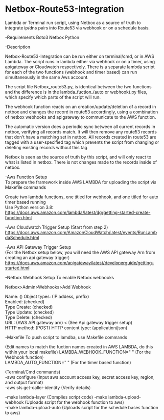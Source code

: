# Netbox-Route53-Integration

Lambda or Terminal run script, using Netbox as a source of truth to integrate ip/dns pairs into Route53 via webhook or on a schedule basis.

-Requirements
Boto3
Netbox
Python

-Description

Netbox-Route53-Integration can be run either on terminal/cmd, or in AWS Lambda.
The script runs in lambda either via webhook or on a timer, using apigateway or
Cloudwatch respectively. There is a separate lambda script for each of the two
functions (webhook and timer based) can run simultaneously in the same Aws
account.

The script file Netbox_route53.py, is identical between the two functions
and the difference is in the lambda_fuction_(auto or webhook).py files, which
specify which parts of the script will run.

The webhook function reacts on an creation/update/deletion of a record in netbox
and changes the record in route53 accordingly, using a combination of netbox
webhooks and apigateway to communicate to the AWS function.

The automatic version does a periodic sync between all current records in netbox,
verifying all records match. It will then remove any route53 records that don't
have a matching set in netbox. All records created in route53 are tagged with a
user-specified tag which prevents the script from changing or deleting existing
records without this tag.

Netbox is seen as the source of truth by this script, and will only react to what
is listed in netbox. There is not changes made to the records inside of netbox.


-Aws Function Setup   
To prepare the framework inside AWS LAMBDA for uploading the script via Makefile commands

Create two lambda functions, one titled for webhook, and one titled for auto timer based running  
Use Python version 3.8:   
https://docs.aws.amazon.com/lambda/latest/dg/getting-started-create-function.html

-Aws Cloudwatch Trigger Setup
(Start from step 2)
https://docs.aws.amazon.com/AmazonCloudWatch/latest/events/RunLambdaSchedule.html

-Aws API Gateway Trigger Setup  
(For the Netbox setup below, you will need the AWS API gateway Arn from creating an api gateway trigger)
https://docs.aws.amazon.com/apigateway/latest/developerguide/getting-started.html

-Netbox Webhook Setup
To enable Netbox webhooks

  Netbox>Admin>Webhooks>Add Webhook

  Name: ()
  Object types: (IP addess, prefix)  
  Enabled: (checked)  
  Type Create: (checked)  
  Type Update: (checked)  
  Type Delete: (checked)  
  URL: (AWS API gateway arn) < (See Api gateway trigger setup)  
  HTTP method: (POST)
  HTTP content type: (application/json)


-Makefile
  To push script to lamdba, use Makefile commands

  (Edit names to match the fuction names created in AWS LAMBDA, do this within your local makefile)
  LAMBDA_WEBHOOK_FUNCTION=" " (For the Webhook function)  
  LAMBDA_AUTO_FUNCTION=" "    (For the timer based function)  

  (Terminal/Cmd commands)   
  -aws configure (Input aws account access key, secret access key, region, and output format)    
  -aws sts get-caller-identity (Verify details)

  -make lambda-layer (Complies script code)
  -make lambda-upload-webhook (Uploads script for the webhook function to aws)  
  -make lambda-upload-auto    (Uploads script for the schedule bases function to aws)
